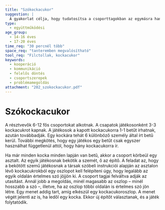 ```yaml
---
title: "Szókockacukor"
suggestion: | 
  A gyakorlat célja, hogy tudatosítsa a csoporttagokban az egymásra hangolódás, együttműködés funkcióját. A csoportszerepek irányított, vagy spontán alakulása. Hogyan lehet nehezíteni a gyakorlatot? (Pl. az építő csak egyik kezét használhatja).
type:
  - együttműködési
age_group:
  - 14-16 éves
  - 17-20 éves
time_req: "30 percnél több"
space_req: "tanteremben megvalósítható"
tool_req: "Filctollak, kockacukor"
keywords: 
  - kooperáció
  - kommunikáció
  - felelős döntés
  - csoportszerepek
  - problémamegoldás
attachment: "202_szokockacukor.pdf"
---
```


# Szókockacukor

A résztvevők 6-12 fős csoportokat alkotnak. A csapatok játékosonként 3-3 kockacukrot kapnak. A játékosok a kapott kockacukorra 1-1 betűt írhatnak, azután továbbadják. Egy kockára tehát 6 különböző személy által írt betű kerül. További megkötés, hogy egy játékos egy betűt csak egyszer használhat függetlenül attól, hogy hány kockacukorra ír.

Ha már minden kocka minden lapján van betű, akkor a csoport körbeül egy asztalt. Az egyik játékosnak bekötik a szemét, ő az építő. A feladat az, hogy a bekötött szemű játékosnak a társak szóbeli instrukciói alapján az asztalon lévő kockacukrokból egy oszlopot kell felépíteni úgy, hogy legalább az egyik oldalán értelmes szó jöjjön ki. A csoport tagjai felváltva adják az utasítást. Annál jobb a megoldás, minél magasabb az oszlop – minél hosszabb a szó –, illetve, ha az oszlop többi oldalán is értelmes szó jön létre. Egy menet addig tart, amíg elkészül egy kockacukoroszlop. A menet végét jelenti az is, ha ledől egy kocka. Ekkor új építőt választanak, és a játék folytatódik.
  
  
